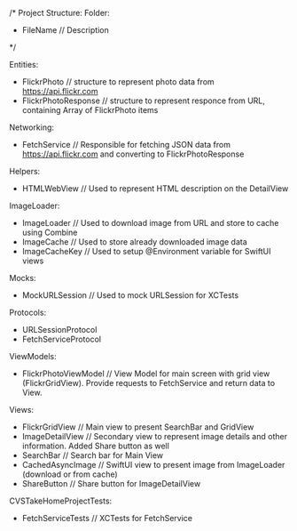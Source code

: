 /*
Project Structure:
Folder:
- FileName // Description

*/

Entities:
- FlickrPhoto // structure to represent photo data from https://api.flickr.com
- FlickrPhotoResponse // structure to represent responce from URL, containing Array of FlickrPhoto items

Networking:
- FetchService // Responsible for fetching JSON data from https://api.flickr.com and converting to FlickrPhotoResponse

Helpers:
- HTMLWebView // Used to represent HTML description on the DetailView

ImageLoader:
- ImageLoader // Used to download image from URL and store to cache using Combine
- ImageCache // Used to store already downloaded image data
- ImageCacheKey // Used to setup @Environment variable for SwiftUI views

Mocks:
- MockURLSession // Used to mock URLSession for XCTests

Protocols:
- URLSessionProtocol
- FetchServiceProtocol

ViewModels:
- FlickrPhotoViewModel // View Model for main screen with grid view (FlickrGridView). Provide requests to FetchService and return data to View.

Views:
- FlickrGridView // Main view to present SearchBar and GridView
- ImageDetailView // Secondary view to represent image details and other information. Added Share button as well
- SearchBar // Search bar for Main View
- CachedAsyncImage // SwiftUI view to present image from ImageLoader (download or from cache)
- ShareButton // Share button for ImageDetailView

CVSTakeHomeProjectTests:
- FetchServiceTests // XCTests for FetchService

